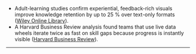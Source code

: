 - Adult-learning studies confirm experiential, feedback-rich visuals improve knowledge retention by up to 25 % over text-only formats ([Wiley Online Library](https://onlinelibrary.wiley.com/doi/full/10.1002/ace.20539?utm_source=chatgpt.com "Expanding Experiential Learning in Contemporary Adult Education ...")).  
- A Harvard Business Review analysis found teams that use live data wheels iterate twice as fast on skill gaps because progress is instantly visible ([Harvard Business Review](https://hbr.org/2022/07/a-better-way-to-put-your-data-to-work?utm_source=chatgpt.com "A Better Way to Put Your Data to Work - Harvard Business Review")).  
---